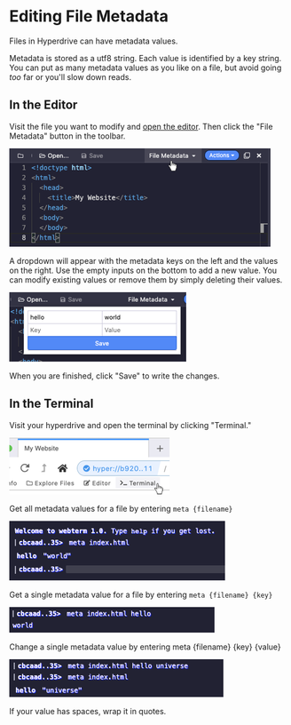 # Editing File Metadata

Files in Hyperdrive can have metadata values.

Metadata is stored as a utf8 string. Each value is identified by a key string. You can put as many metadata values as you like on a file, but avoid going _too_ far or you'll slow down reads.

## In the Editor

Visit the file you want to modify and [open the editor](../beginner/editor.md). Then click the "File Metadata" button in the toolbar.

![](../.gitbook/assets/editor-file-metadata.png)

A dropdown will appear with the metadata keys on the left and the values on the right. Use the empty inputs on the bottom to add a new value. You can modify existing values or remove them by simply deleting their values.

![](../.gitbook/assets/editor-file-metadata-dropdown.png)

When you are finished, click "Save" to write the changes.

## In the Terminal

Visit your hyperdrive and open the terminal by clicking "Terminal."

![](../.gitbook/assets/open-terminal.png)

Get all metadata values for a file by entering `meta {filename}`

![](../.gitbook/assets/terminal-all-meta.png)

Get a single metadata value for a file by entering `meta {filename} {key}`

![](../.gitbook/assets/terminal-one-meta.png)

Change a single metadata value by entering meta {filename} {key} {value}

![](../.gitbook/assets/terminal-set-meta.png)

If your value has spaces, wrap it in quotes.

